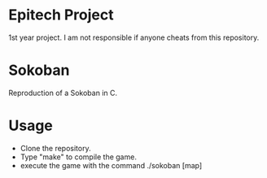 # Epitech Project
1st year project. I am not responsible if anyone cheats from this repository.
# Sokoban
Reproduction of a Sokoban in C.
# Usage
  - Clone the repository.
  - Type "make" to compile the game.
  - execute the game with the command ./sokoban [map]
